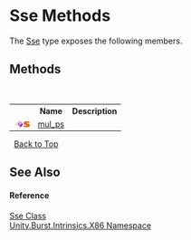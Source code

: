 # Sse Methods
 

The <a href="T_Unity_Burst_Intrinsics_X86_Sse">Sse</a> type exposes the following members.


## Methods
&nbsp;<table><tr><th></th><th>Name</th><th>Description</th></tr><tr><td>![Public method](media/pubmethod.gif "Public method")![Static member](media/static.gif "Static member")</td><td><a href="M_Unity_Burst_Intrinsics_X86_Sse_mul_ps">mul_ps</a></td><td /></tr></table>&nbsp;
<a href="#sse-methods">Back to Top</a>

## See Also


#### Reference
<a href="T_Unity_Burst_Intrinsics_X86_Sse">Sse Class</a><br /><a href="N_Unity_Burst_Intrinsics_X86">Unity.Burst.Intrinsics.X86 Namespace</a><br />